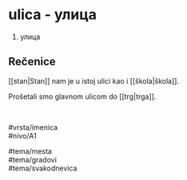 # ulica - улица

1. улица

## Rečenice

[[stan|Stan]] nam je u istoj ulici kao i [[škola|škola]].

Prošetali smo glavnom ulicom do [[trg|trga]].

<br>

#vrsta/imenica  
#nivo/A1  

#tema/mesta  
#tema/gradovi  
#tema/svakodnevica
